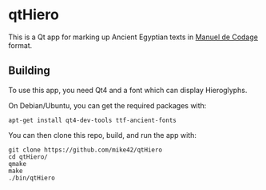 qtHiero
================================

This is a Qt app for marking up Ancient Egyptian texts in [Manuel de Codage](http://en.wikipedia.org/wiki/Manuel_de_Codage) format.

Building
--------
To use this app, you need Qt4 and a font which can display Hieroglyphs.

On Debian/Ubuntu, you can get the required packages with:

    apt-get install qt4-dev-tools ttf-ancient-fonts
    
You can then clone this repo, build, and run the app with:

    git clone https://github.com/mike42/qtHiero
    cd qtHiero/
    qmake
    make
    ./bin/qtHiero
